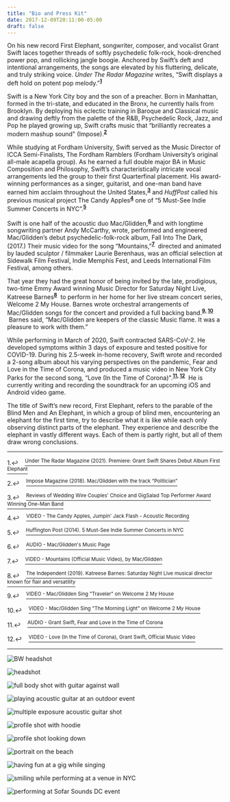 ```yaml
---
title: "Bio and Press Kit"
date: 2017-12-09T20:11:00-05:00
draft: false
---
```

On his new record First Elephant, songwriter, composer, and vocalist Grant Swift laces together threads of softly psychedelic folk-rock, hook-drenched power pop, and rollicking jangle boogie. Anchored by Swift’s deft and intentional arrangements, the songs are elevated by his fluttering, delicate, and truly striking voice. <em>Under The Radar Magazine</em> writes, “Swift displays a deft hold on potent pop melody.”<sup><strong><a href="#fn1" id="ref1">1</a></strong></sup>

Swift is a New York City boy and the son of a preacher. Born in Manhattan, formed in the tri-state, and educated in the Bronx, he currently hails from Brooklyn. By deploying his eclectic training in Baroque and Classical music and drawing deftly from the palette of the R&B, Psychedelic Rock, Jazz, and Pop he played growing up, Swift crafts music that “brilliantly recreates a modern mashup sound" (Impose).<sup><strong><a href="#fn2" id="ref2">2</a></strong></sup>

While studying at Fordham University, Swift served as the Music Director of ICCA Semi-Finalists, The Fordham Ramblers (Fordham University’s original all-male acapella group). As he earned a full double major BA in Music Composition and Philosophy, Swift’s characteristically intricate vocal arrangements led the group to their first Quarterfinal placement. His award-winning performances as a singer, guitarist, and one-man band have earned him acclaim throughout the United States,<sup><strong><a href="#fn3" id="ref3">3</a></strong></sup> and <em>HuffPost</em> called his previous musical project The Candy Apples<sup><strong><a href="#fn4" id="ref4">4</a></strong></sup> one of “5 Must-See Indie Summer Concerts in NYC”.<sup><strong><a href="#fn5" id="ref5">5</a></strong></sup>

Swift is one half of the acoustic duo Mac/Glidden,<sup><strong><a href="#fn6" id="ref6">6</a></strong></sup> and with longtime songwriting partner Andy McCarthy, wrote, performed and engineered Mac/Glidden’s debut psychedelic-folk-rock album, Fall Into The Dark, (2017.) Their music video for the song “Mountains,”<sup><strong><a href="#fn7" id="ref7">7</a></strong></sup> &nbsp;directed and animated by lauded sculptor / filmmaker Laurie Berenhaus, was an official selection at Sidewalk Film Festival, Indie Memphis Fest, and Leeds International Film Festival, among others.

That year they had the great honor of being invited by the late, prodigious, two-time Emmy Award winning Music Director for Saturday Night Live, Katreese Barnes<sup><strong><a href="#fn8" id="ref8">8</a></strong></sup> &nbsp;to perform in her home for her live stream concert series, Welcome 2 My House. Barnes wrote orchestral arrangements of Mac/Glidden songs for the concert and provided a full backing band.<sup><strong><a href="#fn9" id="ref9">9,</a> <a href="#fn10" id="ref10">10</a></strong></sup> &nbsp;Barnes said, “Mac/Glidden are keepers of the classic Music flame. It was a pleasure to work with them.”

While performing in March of 2020, Swift contracted SARS-CoV-2. He developed symptoms within 3 days of exposure and tested positive for COVID-19. During his 2.5-week in-home recovery, Swift wrote and recorded a 2-song album about his varying perspectives on the pandemic, Fear and Love in the Time of Corona, and produced a music video in New York City Parks for the second song, “Love (In the Time of Corona)".<sup><strong><a href="#fn11" id="ref11">11,</a> <a href="#fn12" id="ref12">12</a></strong></sup> &nbsp;He is currently writing and recording the soundtrack for an upcoming iOS and Android video game.

The title of Swift’s new record, First Elephant, refers to the parable of the Blind Men and An Elephant, in which a group of blind men, encountering an elephant for the first time, try to describe what it is like while each only observing distinct parts of the elephant. They experience and describe the elephant in vastly different ways. Each of them is partly right, but all of them draw wrong conclusions.

<hr></hr>

<a href="#ref1" id="fn1" title="Jump back to footnote 1 in the text." style="text-decoration: none">1.↩</a>&nbsp;&nbsp;&nbsp;&nbsp;<a href="https://www.undertheradarmag.com/news/premiere_grant_swift_shares_debut_album_first_elephant_stream_it_early_belo" target="_blank"><sup>Under The Radar Magazine (2021). Premiere: Grant Swift Shares Debut Album First Elephant</sup></a>

<a href="#ref2" id="fn2" title="Jump back to footnote 2 in the text." style="text-decoration: none">2.↩</a>&nbsp;&nbsp;&nbsp;&nbsp;<a href="https://imposemagazine.com/music/mac-glidden-with-the-track-politician" target="_blank"><sup>Impose Magazine (2018). Mac/Glidden with the track “Politician”</sup></a>

<a href="#ref3" id="fn3" title="Jump back to footnote 3 in the text." style="text-decoration: none">3.↩</a>&nbsp;&nbsp;&nbsp;&nbsp;<a href="https://www.google.com/search?q=reviews+of+grant+swift" target="_blank"><sup>Reviews of Wedding Wire Couples' Choice and GigSalad Top Performer Award Winning One-Man Band</sup></a>

<a href="#ref4" id="fn4" title="Jump back to footnote 4 in the text." style="text-decoration: none">4.↩</a>&nbsp;&nbsp;&nbsp;&nbsp;<a href="https://youtu.be/EYT0glaw-Bw" target="_blank"><sup>VIDEO - The Candy Apples, Jumpin' Jack Flash - Acoustic Recording</sup></a>

<a href="#ref5" id="fn5" title="Jump back to footnote 5 in the text." style="text-decoration: none">5.↩</a>&nbsp;&nbsp;&nbsp;&nbsp;<a href="https://www.huffpost.com/entry/5-mustsee-indie-summer-co_b_5572241" target="_blank"><sup>Huffington Post (2014). 5 Must-See Indie Summer Concerts in NYC</sup></a>

<a href="#ref6" id="fn6" title="Jump back to footnote 6 in the text." style="text-decoration: none">6.↩</a>&nbsp;&nbsp;&nbsp;&nbsp;<a href="https://macgliddenmusic.bandcamp.com" target="_blank"><sup>AUDIO - Mac/Glidden's Music Page</sup></a>

<a href="#ref7" id="fn7" title="Jump back to footnote 7 in the text." style="text-decoration: none">7.↩</a>&nbsp;&nbsp;&nbsp;&nbsp;<a href="https://youtu.be/9We-gTGMaZ0" target="_blank"><sup>VIDEO - Mountains (Official Music Video), by Mac/Glidden</sup></a>

<a href="#ref8" id="fn8" title="Jump back to footnote 8 in the text." style="text-decoration: none">8.↩</a>&nbsp;&nbsp;&nbsp;&nbsp;<a href="https://www.independent.co.uk/news/obituaries/katreese-barnes-death-snl-musical-director-obituary-roberta-flack-chaka-khan-a9078946.html" target="_blank"><sup>The Independent (2019). Katreese Barnes: Saturday Night Live musical director known for flair and versatility</sup></a>

<a href="#ref9" id="fn9" title="Jump back to footnote 9 in the text." style="text-decoration: none">9.↩</a>&nbsp;&nbsp;&nbsp;&nbsp;<a href="https://youtu.be/Ug89c-pShvE" target="_blank"><sup>VIDEO - Mac/Glidden Sing "Traveler" on Welcome 2 My House</sup></a>

<a href="#ref10" id="fn10" title="Jump back to footnote 10 in the text." style="text-decoration: none">10.↩</a>&nbsp;&nbsp;&nbsp;&nbsp;<a href="https://youtu.be/REGTCNAtjtg" target="_blank"><sup>VIDEO - Mac/Glidden Sing "The Morning Light" on Welcome 2 My House</sup></a>

<a href="#ref11" id="fn11" title="Jump back to footnote 11 in the text." style="text-decoration: none">11.↩</a>&nbsp;&nbsp;&nbsp;&nbsp;<a href="https://distrokid.com/hyperfollow/grantswift/fear-and-love-in-the-time-of-corona" target="_blank"><sup>AUDIO - Grant Swift, Fear and Love in the Time of Corona</sup></a>

<a href="#ref12" id="fn12" title="Jump back to footnote 12 in the text." style="text-decoration: none">12.↩</a>&nbsp;&nbsp;&nbsp;&nbsp;<a href="https://youtu.be/6t7ywuOk9Ng" target="_blank"><sup>VIDEO - Love (In the Time of Corona), Grant Swift, Official Music Video</sup></a>

<hr></hr>


![BW headshot](/images/press/_MG_3592_size_edit.JPG "Grant BW headshot")

![headshot](/images/press/IMG_4398_Color_Edit_crop.jpg "Grant headshot")

![full body shot with guitar against wall](/images/press/SG_Wall_size_edit.jpg "Grant Full Body Shot with Acoustic Guitar")

![playing acoustic guitar at an outdoor event](/images/press/Oyster-Fest-4987_size_edit.jpg "Strumming")

![multiple exposure acoustic guitar shot](/images/press/_MG_3949_size_edit.JPG "Multiple Exposure With Acoustic Guitar")

![profile shot with hoodie](/images/press/_MG_3712_size_edit.JPG "Profile BW shot")

![profile shot looking down](/images/press/_MG_3745_size_edit.JPG "Profile BW Looking Down")

![portrait on the beach](/images/press/_MG_0060_color_size_edit.JPG "Grant portrait on beach in Rye, NY")

![having fun at a gig while singing](/images/press/CA_grant_BW_crop.jpg "Having Fun Performing")

![smiling while performing at a venue in NYC](/images/press/_MG_0355_size_edit.jpg "Banter between songs")

![performing at Sofar Sounds DC event](/images/press/Sofar-20170820-HQ-8072_size_edit.jpg "Performing at Sofar DC")
